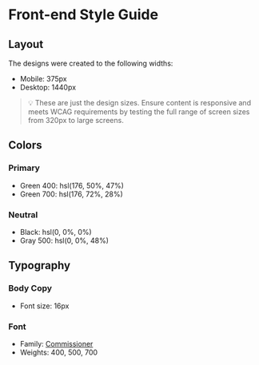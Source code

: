 # Front-end Style Guide
## Layout
The designs were created to the following widths:
- Mobile: 375px
- Desktop: 1440px
> 💡 These are just the design sizes. Ensure content is responsive and meets WCAG requirements by testing the full range of screen sizes from 320px to large screens.
## Colors
### Primary
- Green 400: hsl(176, 50%, 47%)
- Green 700: hsl(176, 72%, 28%)
### Neutral
- Black: hsl(0, 0%, 0%)
- Gray 500: hsl(0, 0%, 48%)
## Typography
### Body Copy
- Font size: 16px
### Font
- Family: [Commissioner](https://fonts.google.com/specimen/Commissioner)
- Weights: 400, 500, 700